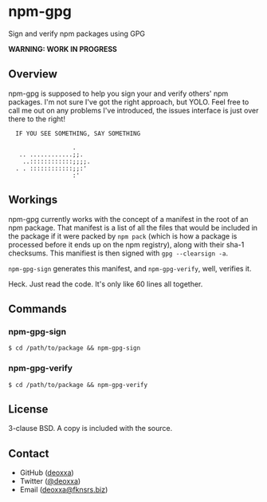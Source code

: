 npm-gpg
=======

Sign and verify npm packages using GPG

**WARNING: WORK IN PROGRESS**

Overview
--------

npm-gpg is supposed to help you sign your and verify others' npm packages. I'm
not sure I've got the right approach, but YOLO. Feel free to call me out on any
problems I've introduced, the issues interface is just over there to the right!

```
  IF YOU SEE SOMETHING, SAY SOMETHING

                  .
   .. ............;;.
    ..::::::::::::;;;;.
  . . ::::::::::::;;:'
                  :'
```

Workings
--------

npm-gpg currently works with the concept of a manifest in the root of an npm
package. That manifest is a list of all the files that would be included in the
package if it were packed by `npm pack` (which is how a package is processed
before it ends up on the npm registry), along with their sha-1 checksums. This
manifiest is then signed with `gpg --clearsign -a`.

`npm-gpg-sign` generates this manifest, and `npm-gpg-verify`, well, verifies it.

Heck. Just read the code. It's only like 60 lines all together.

Commands
--------

### npm-gpg-sign

```
$ cd /path/to/package && npm-gpg-sign
```

### npm-gpg-verify

```
$ cd /path/to/package && npm-gpg-verify
```

License
-------

3-clause BSD. A copy is included with the source.

Contact
-------

* GitHub ([deoxxa](http://github.com/deoxxa))
* Twitter ([@deoxxa](http://twitter.com/deoxxa))
* Email ([deoxxa@fknsrs.biz](mailto:deoxxa@fknsrs.biz))
